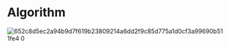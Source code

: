 # Algorithm

![652c8d5ec2a94b9d7f619b23809214a6dd2f9c85d775a1d0cf3a99690b511fe4 0](https://user-images.githubusercontent.com/100683327/156697892-c9b87892-6c2f-483a-8567-1ab604a5ea22.jpg)

